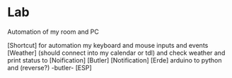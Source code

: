 # Lab
Automation of my room and PC

[Shortcut] for automation my keyboard and mouse inputs and events
[Weather] (should connect into my calendar or tdl) and check weather and print status to [Noification]
[Butler]
[Notification]
[Erde] arduino to python and (reverse?) -butler-
[ESP]

